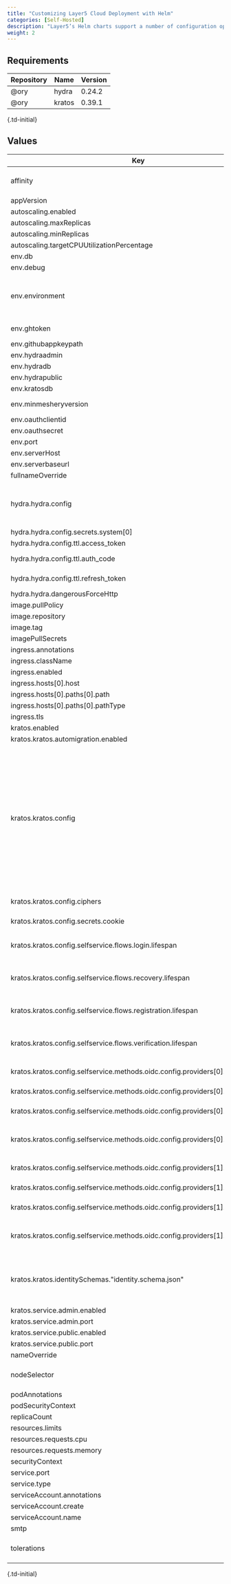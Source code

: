 ```yaml
---
title: "Customizing Layer5 Cloud Deployment with Helm"
categories: [Self-Hosted]
description: "Layer5’s Helm charts support a number of configuration options. Please refer to following table of configuration options."
weight: 2
---
```


## Requirements

| Repository | Name | Version |
|------------|------|---------|
| @ory | hydra | 0.24.2 |
| @ory | kratos | 0.39.1 |
{.td-initial}

## Values

| Key | Type | Default | Description |
|-----|------|---------|-------------|
| affinity | object | `{}` | Affinity for Layer5 Cloud primary pods assignment ref: https://kubernetes.io/docs/concepts/configuration/assign-pod-node/#affinity-and-anti-affinity |
| appVersion | string | `"v0.7.15"` |  |
| autoscaling.enabled | bool | `false` |  |
| autoscaling.maxReplicas | int | `100` |  |
| autoscaling.minReplicas | int | `1` |  |
| autoscaling.targetCPUUtilizationPercentage | int | `80` |  |
| env.db | string | `"postgres://postgres:postgres@postgres-postgresql.postgres.svc.cluster.local:5432/meshery?sslmode=disable"` | URL to be used to connect with the meshery database. |
| env.debug | string | `"false"` |  |
| env.environment | string | `"cloud"` | If the environment is set as "development", the cloud server expects the meshery database connection at postgres://postgres:postgres@127.0.0.1:5432/meshery. For any other value env.db variable is used to connect to the database. |
| env.ghtoken | string | `""` | GitHub PAT to be used by server for dispatching workflows. |
| env.githubappkeypath | string | `"key.pem"` |  |
| env.hydraadmin | string | `"http://hydra-admin:4445"` |  |
| env.hydradb | string | `"postgres://postgres:postgres@postgres-postgresql.postgres.svc.cluster.local:5432/hydra?sslmode=disable"` | URL to be used to connect with the hydra database. |
| env.hydrapublic | string | `"http://hydra-public:4444"` |  |
| env.kratosdb | string | `"postgres://postgres:postgres@postgres-postgresql.postgres.svc.cluster.local:5432/kratos?sslmode=disable"` | URL to be used to connect with the kratos database. |
| env.minmesheryversion | string | `"v0.7.0"` | Minimum Meshery Server version compatible with the current Layer5 cloud server.  |
| env.oauthclientid | string | `"meshery-cloud"` |  |
| env.oauthsecret | string | `"secret1234567890"` |  |
| env.port | int | `9876` | The port on which Layer5 Cloud server runs. |
| env.serverHost | string | `"localhost"` |  |
| env.serverbaseurl | string | `"http://localhost:9876"` | Layer5 Cloud base URL |
| fullnameOverride | string | `"meshery-cloud"` |  |
| hydra.hydra.config | object | `{"dsn":"postgres://postgres:postgres@postgres-postgresql.postgres.svc.cluster.local:5432/hydra?sslmode=disable","log":{"leak_sensitive_values":false,"level":"debug"},"oauth2":{"expose_internal_errors":true},"secrets":{"system":[""]},"serve":{"public":{"cors":{"enabled":true}}},"strategies":{"access_token":"jwt"},"ttl":{"access_token":"24h","auth_code":"1h","id_token":"1h","refresh_token":"1000h"},"urls":{"consent":"https://public.hydra.localhost/consent","error":"https://public.hydra.localhost/error","login":"https://public.hydra.localhost/login","post_logout_redirect":"https://public.hydra.localhost/login","self":{"issuer":"https://public.hydra.localhost/hydra/","public":"https://public.hydra.localhost/hydra/"}}}` | Hydra configuration to use. You can pass your own Hydra configuration file and configure callback, admin and public urls. (Hydra Reference Configuration)[https://www.ory.sh/docs/hydra/reference/configuration] for detailed description of each fields. |
| hydra.hydra.config.secrets.system[0] | string | `""` | pass in a seceret to be used in AuthZ flow |
| hydra.hydra.config.ttl.access_token | string | `"24h"` | Expiry of the issued token |
| hydra.hydra.config.ttl.auth_code | string | `"1h"` | Expiry of the issued auth code to be exchanged for access_token. |
| hydra.hydra.config.ttl.refresh_token | string | `"1000h"` | Expiry of the issued refresh token, once expired the refresh token cannot be used to re-issue the access token. |
| hydra.hydra.dangerousForceHttp | bool | `true` | enabled for development environment to skip TLS. |
| image.pullPolicy | string | `"IfNotPresent"` |  |
| image.repository | string | `"layer5/meshery-cloud"` |  |
| image.tag | string | `"latest"` |  |
| imagePullSecrets | list | `[]` |  |
| ingress.annotations | object | `{}` |  |
| ingress.className | string | `""` |  |
| ingress.enabled | bool | `false` |  |
| ingress.hosts[0].host | string | `""` |  |
| ingress.hosts[0].paths[0].path | string | `"/"` |  |
| ingress.hosts[0].paths[0].pathType | string | `"ImplementationSpecific"` |  |
| ingress.tls | list | `[]` |  |
| kratos.enabled | bool | `true` |  |
| kratos.kratos.automigration.enabled | bool | `true` |  |
| kratos.kratos.config | object | `{"ciphers":{"algorithm":"xchacha20-poly1305"},"courier":{"smtp":{"connection_uri":""},"templates":{"recovery_code":{"valid":{"email":{"body":{"html":""},"subject":""}}},"verification_code":{"valid":{"email":{"body":{"html":""},"subject":""}}}}},"dsn":"postgres://postgres:postgres@postgres-postgresql.postgres.svc.cluster.local:5432/kratos?sslmode=disable","hashers":{"argon2":{"iterations":2,"key_length":16,"memory":"128MB","parallelism":1,"salt_length":16}},"identity":{"default_schema_id":"default","schemas":[{"id":"default","url":"file:///etc/config/identity.schema.json"}]},"log":{"format":"text","leak_sensitive_values":false,"level":"debug"},"secrets":{"cipher":[""],"cookie":[""]},"selfservice":{"allowed_return_urls":["http://localhost:9876"],"default_browser_return_url":"http://localhost:9876","flows":{"error":{"ui_url":"http://localhost:9876/error"},"login":{"after":{"default_browser_return_url":"http://localhost:9876/oauth/callback","password":{"hooks":[{"hook":"require_verified_address"}]}},"lifespan":"720m","ui_url":"http://localhost:9876/login"},"logout":{"after":{"default_browser_return_url":"http://localhost:9876/login"}},"recovery":{"enabled":true,"lifespan":"720h","ui_url":"http://localhost:9876/recovery","use":"code"},"registration":{"after":{"default_browser_return_url":"http://localhost:9876/registered","oidc":{"hooks":[{"hook":"session"},{"config":{"auth":{"config":{"in":"header","name":"X-API-Key","value":"dev_token"},"type":"api_key"},"body":"file:///home/ory/identity/password.webhook.jsonnet","method":"POST","response":{"ignore":true},"url":"http://localhost:9876/identity/users"},"hook":"web_hook"}]},"password":{"hooks":[{"config":{"auth":{"config":{"in":"header","name":"X-API-Key","value":"dev_token"},"type":"api_key"},"body":"file:///home/ory/identity/password.webhook.jsonnet","method":"POST","response":{"ignore":true},"url":"http://localhost:9876/identity/users"},"hook":"web_hook"}]}},"lifespan":"24h","ui_url":"http://localhost:9876/registration"},"settings":{"after":{"default_browser_return_url":"http://localhost:9876/account/profile"},"privileged_session_max_age":"15m","ui_url":"http://localhost:9876/reset"},"verification":{"enabled":true,"lifespan":"720h","ui_url":"http://localhost:9876/verification","use":"code"}},"methods":{"oidc":{"config":{"providers":[{"client_id":"","client_secret":"","id":"github","mapper_url":"file:///home/ory/identity/oidc.github.jsonnet","provider":"github","requested_claims":{"id_token":{"email":{"essential":true},"email_verified":{"essential":true},"name":{"essential":true},"picture":{"essential":true},"profile":{"essential":true}}},"scope":["read:user","user:email"]},{"client_id":"","client_secret":"","id":"google","mapper_url":"file:///home/ory/identity/oidc.google.jsonnet","provider":"google","requested_claims":{"id_token":{"email":{"essential":true},"email_verified":{"essential":true},"family_name":null,"given_name":{"essential":true},"hd":null}},"scope":["email","profile"]}]},"enabled":true},"password":{"config":{"haveibeenpwned_enabled":true,"identifier_similarity_check_enabled":true,"min_password_length":8},"enabled":true}}},"serve":{"admin":{"base_url":"http://localhost:9011/"},"public":{"base_url":"http://localhost:9010/","cors":{"allowed_headers":["Authorization","Cookie"],"allowed_methods":["POST","GET","PUT","PATCH","DELETE"],"allowed_origins":["http://localhost:9010/"],"enabled":true,"exposed_headers":["Content-Type","Set-Cookie"]}}}}` | Kratos configuration to use. You can pass your own Kratos configuration file and configure self-service flows, enable/disable features as required. (Kratos Reference Configuration)[https://www.ory.sh/docs/kratos/reference/configuration] for detailed description of each fields. |
| kratos.kratos.config.ciphers | object | `{"algorithm":"xchacha20-poly1305"}` | One of the values: `[noop, aes, xchacha20-poly1305]`. Default if not provided is `noop`. |
| kratos.kratos.config.secrets.cookie | list | `[""]` | Fill in values for cookie and cipher to be used in the AuthN flows |
| kratos.kratos.config.selfservice.flows.login.lifespan | string | `"720m"` | Each session is valid for a set amount of time. This time is the session's lifespan. When the session lifespan expires, the user must re-authenticate. |
| kratos.kratos.config.selfservice.flows.recovery.lifespan | string | `"720h"` | In the configuration, session lifespan is expressed in hours, minutes, and seconds. Use a combination of these units to define the desired lifespan. For example: 72h, 10m, 12s, 1h13m3s. |
| kratos.kratos.config.selfservice.flows.registration.lifespan | string | `"24h"` | Each session is valid for a set amount of time. This time is the session's lifespan. When the session lifespan expires, the user must re-authenticate. |
| kratos.kratos.config.selfservice.flows.verification.lifespan | string | `"720h"` | In the configuration, session lifespan is expressed in hours, minutes, and seconds. Use a combination of these units to define the desired lifespan. For example: 72h, 10m, 12s, 1h13m3s. |
| kratos.kratos.config.selfservice.methods.oidc.config.providers[0].client_id | string | `""` | GitHub OAuth App client_id to enable GitHub OIDC support for cloud IDP. |
| kratos.kratos.config.selfservice.methods.oidc.config.providers[0].client_secret | string | `""` | GitHub OAuth App client_secret to enable GitHub OIDC support for cloud IDP. |
| kratos.kratos.config.selfservice.methods.oidc.config.providers[0].mapper_url | string | `"file:///home/ory/identity/oidc.github.jsonnet"` | mapper_url is a jsonnet file to map the incoming OIDC profile details to the Kratos Identity. |
| kratos.kratos.config.selfservice.methods.oidc.config.providers[0].scope | list | `["read:user","user:email"]` | GitHub OAuth App scope's to specify exactly what type of access you need. Scopes limit access for OAuth tokens. They do not grant any additional permission beyond that which the user already has. |
| kratos.kratos.config.selfservice.methods.oidc.config.providers[1].client_id | string | `""` | Google OAuth App client_id to enable Google OIDC support for cloud IDP. |
| kratos.kratos.config.selfservice.methods.oidc.config.providers[1].client_secret | string | `""` | Google OAuth App client_secret to enable Google OIDC support for cloud IDP. |
| kratos.kratos.config.selfservice.methods.oidc.config.providers[1].mapper_url | string | `"file:///home/ory/identity/oidc.google.jsonnet"` | mapper_url is a jsonnet file to map the incoming OIDC profile details to the Kratos Identity. |
| kratos.kratos.config.selfservice.methods.oidc.config.providers[1].scope | list | `["email","profile"]` | GitHub OAuth App scope's to specify exactly what type of access you need. Scopes limit access for OAuth tokens. They do not grant any additional permission beyond that which the user already has. |
| kratos.kratos.identitySchemas."identity.schema.json" | string | `"{\n\"$id\": \"identity.schema.json\",\n\"$schema\": \"http://json-schema.org/draft-07/schema#\",\n\"title\": \"Person\",\n\"type\": \"object\",\n\"properties\": {\n  \"traits\": {\n    \"type\": \"object\",\n    \"properties\": {\n      \"email\": {\n        \"type\": \"string\",\n        \"format\": \"email\",\n        \"title\": \"E-Mail\",\n        \"minLength\": 3,\n        \"ory.sh/kratos\": {\n          \"credentials\": {\n            \"password\": {\n              \"identifier\": true\n            }\n          },\n          \"verification\": {\n            \"via\": \"email\"\n          },\n          \"recovery\": {\n            \"via\": \"email\"\n          }\n        }\n      },\n      \"name\": {\n        \"type\": \"object\",\n        \"properties\": {\n          \"first_name\": {\n            \"title\": \"First Name\",\n            \"type\": \"string\"\n          },\n          \"last_name\": {\n            \"title\": \"Last Name\",\n            \"type\": \"string\"\n          }\n        },\n        \"required\": [\n          \"first_name\",\n          \"last_name\"\n        ]\n      },\n      \"avatar\": {\n        \"title\": \"Avatar URL\",\n        \"type\": \"string\"\n      }\n    },\n    \"required\": [\n      \"email\",\n      \"name\"\n    ],\n    \"additionalProperties\": true\n  }\n}\n}"` |  |
| kratos.service.admin.enabled | bool | `true` |  |
| kratos.service.admin.port | int | `9011` | Kratos Admin API port |
| kratos.service.public.enabled | bool | `true` |  |
| kratos.service.public.port | int | `9010` | Kratos Public API port |
| nameOverride | string | `""` |  |
| nodeSelector | object | `{}` | Node labels for Layer5 Cloud pods assignment ref: https://kubernetes.io/docs/concepts/scheduling-eviction/assign-pod-node/ |
| podAnnotations | object | `{}` |  |
| podSecurityContext | object | `{}` |  |
| replicaCount | int | `1` |  |
| resources.limits | object | `{}` | The resources limits for the Layer5 Cloud containers |
| resources.requests.cpu | string | `"250m"` | The requested cpu for the Layer5 Cloud containers |
| resources.requests.memory | string | `"256Mi"` | The requested memory for the Layer5 Cloud containers |
| securityContext | object | `{}` |  |
| service.port | int | `9876` |  |
| service.type | string | `"ClusterIP"` |  |
| serviceAccount.annotations | object | `{}` |  |
| serviceAccount.create | bool | `true` | Specifies whether a service account should be created |
| serviceAccount.name | string | `"meshery-cloud"` |  |
| smtp | object | `{"smtphost":"","smtppassword":"","smtpport":"","smtpusername":""}` | smtp configuration to be used when sending out emails |
| tolerations | list | `[]` | Tolerations for Layer5 Cloud pods assignment ref: https://kubernetes.io/docs/concepts/configuration/taint-and-toleration/ |
{.td-initial}

